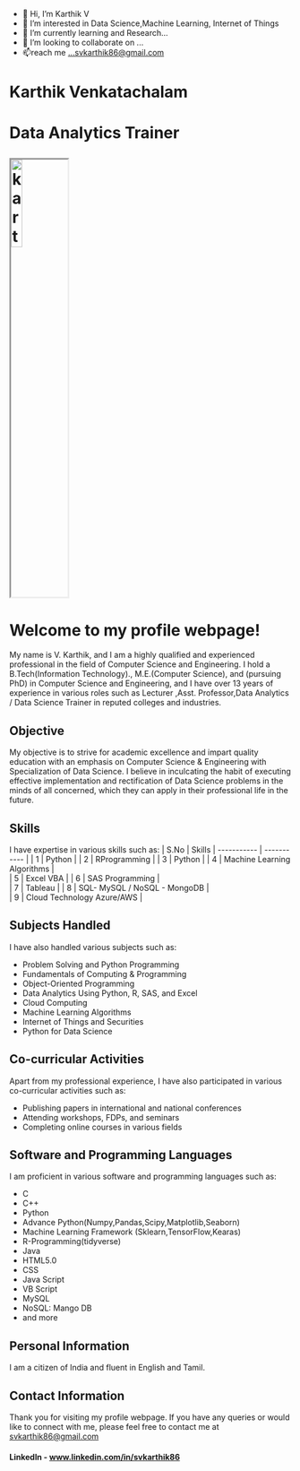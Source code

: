 - 👋 Hi, I’m Karthik V
- 👀 I’m interested in Data Science,Machine Learning, Internet of Things
- 🌱 I’m currently learning and Research...
- 💞️ I’m looking to collaborate on ...
- 📫reach me ...svkarthik86@gmail.com 

<!---
svkarthik86/svkarthik86 is a ✨ special ✨ repository because its `README.md` (this file) appears on your GitHub profile.
You can click the Preview link to take a look at your changes.
--->
<!DOCTYPE html>
<html>
	<head>
        <title>KARTHIK RESUME</title>
	</head>
	<body>
        <h1>Karthik Venkatachalam<h1>
	    <p><strong>Data Analytics Trainer</strong> </p>
		<img src='https://media-exp1.licdn.com/dms/image/C5103AQHleVX4_Bs2Bg/profile-displayphoto-shrink_400_400/0/1517100487058?e=1675296000&v=beta&t=_zL6fHDd7CdLCfQ3J8Xo3mQEaY_ydAj6Ert3jduu1gs',
		alt='karthik pic'style='border-style: inset;' width="20%">
		</body>
		</html>
		
# Welcome to my profile webpage!

My name is V. Karthik, and I am a highly qualified and experienced professional in the field of Computer Science and Engineering. I hold a B.Tech(Information Technology)., M.E.(Computer Science), and (pursuing PhD) in Computer Science and Engineering, and I have over 13 years of experience in various roles such as Lecturer ,Asst. Professor,Data Analytics / Data Science Trainer in reputed colleges and industries.

## Objective

My objective is to strive for academic excellence and impart quality education with an emphasis on Computer Science & Engineering with Specialization of Data Science. I believe in inculcating the habit of executing effective implementation and rectification of Data Science problems in the minds of all concerned, which they can apply in their professional life in the future.

## Skills

I have expertise in various skills such as:
|   S.No             |  Skills
| -----------        | -----------   |
| 1                  | Python        |
| 2		     | RProgramming  |
| 3                  | Python        |
| 4		     | Machine Learning Algorithms  |		
| 5                  | Excel VBA       |
| 6		     | SAS Programming |		
| 7                  | Tableau        |
| 8		     | SQL- MySQL / NoSQL - MongoDB |		
| 9                  | Cloud Technology Azure/AWS    |
	

## Subjects Handled

I have also handled various subjects such as:

- Problem Solving and Python Programming
- Fundamentals of Computing & Programming
- Object-Oriented Programming
- Data Analytics Using Python, R, SAS, and Excel
- Cloud Computing
- Machine Learning Algorithms
- Internet of Things and Securities
- Python for Data Science


## Co-curricular Activities

Apart from my professional experience, I have also participated in various co-curricular activities such as:

- Publishing papers in international and national conferences
- Attending workshops, FDPs, and seminars
- Completing online courses in various fields

## Software and Programming Languages

I am proficient in various software and programming languages such as:

- C
- C++
- Python
- Advance Python(Numpy,Pandas,Scipy,Matplotlib,Seaborn)
- Machine Learning Framework (Sklearn,TensorFlow,Kearas)
- R-Programming(tidyverse)
- Java
- HTML5.0
- CSS
- Java Script
- VB Script
- MySQL
- NoSQL: Mango DB
- and more

## Personal Information

I am a citizen of India and fluent in English and Tamil.

## Contact Information

Thank you for visiting my profile webpage. If you have any queries or would like to connect with me, please feel free to contact me at svkarthik86@gmail.com 
#### LinkedIn - www.linkedin.com/in/svkarthik86


